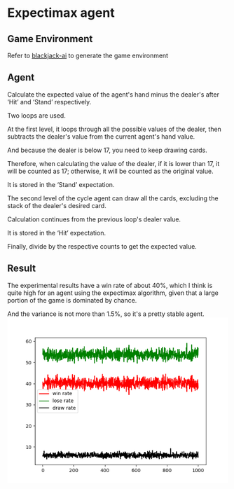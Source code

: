# Expectimax agent

## Game Environment 

Refer to [blackjack-ai](https://github.com/korman/blackjack-ai/tree/master) to generate the game environment

## Agent

Calculate the expected value of the agent's hand minus the dealer's after ‘Hit’ and ‘Stand’ respectively.


Two loops are used. 

At the first level, it loops through all the possible values of the dealer, then subtracts the dealer's value from the current agent's hand value. 

And because the dealer is below 17, you need to keep drawing cards. 

Therefore, when calculating the value of the dealer, if it is lower than 17, it will be counted as 17; otherwise, it will be counted as the original value. 

It is stored in the ‘Stand’ expectation.

The second level of the cycle agent can draw all the cards, excluding the stack of the dealer's desired card. 

Calculation continues from the previous loop's dealer value.

It is stored in the ‘Hit’ expectation.

Finally, divide by the respective counts to get the expected value.
## Result
The experimental results have a win rate of about 40%, which I think is quite high for an agent using the expectimax algorithm, given that a large portion of the game is dominated by chance. 

And the variance is not more than 1.5%, so it's a pretty stable agent.
![experimental result](https://github.com/clotpoledollophead/21-2u03/blob/main/expectimax/result.png)
